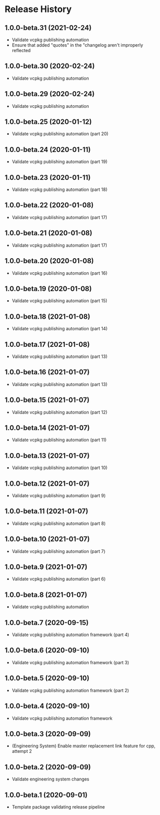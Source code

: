 # Release History

## 1.0.0-beta.31 (2021-02-24)

* Validate vcpkg publishing automation
* Ensure that added "quotes" in the "changelog aren't improperly reflected

## 1.0.0-beta.30 (2020-02-24)

* Validate vcpkg publishing automation

## 1.0.0-beta.29 (2020-02-24)

* Validate vcpkg publishing automation

## 1.0.0-beta.25 (2020-01-12)

* Validate vcpkg publishing automation (part 20)

## 1.0.0-beta.24 (2020-01-11)

* Validate vcpkg publishing automation (part 19)

## 1.0.0-beta.23 (2020-01-11)

* Validate vcpkg publishing automation (part 18)

## 1.0.0-beta.22 (2020-01-08)

* Validate vcpkg publishing automation (part 17)

## 1.0.0-beta.21 (2020-01-08)

* Validate vcpkg publishing automation (part 17)

## 1.0.0-beta.20 (2020-01-08)


* Validate vcpkg publishing automation (part 16)

## 1.0.0-beta.19 (2020-01-08)

* Validate vcpkg publishing automation (part 15)

## 1.0.0-beta.18 (2021-01-08)

* Validate vcpkg publishing automation (part 14)


## 1.0.0-beta.17 (2021-01-08)

* Validate vcpkg publishing automation (part 13)

## 1.0.0-beta.16 (2021-01-07)

* Validate vcpkg publishing automation (part 13)
## 1.0.0-beta.15 (2021-01-07)

* Validate vcpkg publishing automation (part 12)

## 1.0.0-beta.14 (2021-01-07)

* Validate vcpkg publishing automation (part 11)
## 1.0.0-beta.13 (2021-01-07)

* Validate vcpkg publishing automation (part 10)

## 1.0.0-beta.12 (2021-01-07)

* Validate vcpkg publishing automation (part 9)

## 1.0.0-beta.11 (2021-01-07)

* Validate vcpkg publishing automation (part 8)

## 1.0.0-beta.10 (2021-01-07)

* Validate vcpkg publishing automation (part 7)

## 1.0.0-beta.9 (2021-01-07)

* Validate vcpkg publishing automation (part 6)

## 1.0.0-beta.8 (2021-01-07)

* Validate vcpkg publishing automation

## 1.0.0-beta.7 (2020-09-15)

* Validate vcpkg publishing automation framework (part 4)

## 1.0.0-beta.6 (2020-09-10)

* Validate vcpkg publishing automation framework (part 3)

## 1.0.0-beta.5 (2020-09-10)

* Validate vcpkg publishing automation framework (part 2)

## 1.0.0-beta.4 (2020-09-10)

* Validate vcpkg publishing automation framework

## 1.0.0-beta.3 (2020-09-09)

* (Engineering System) Enable master replacement link feature for cpp, attempt 2

## 1.0.0-beta.2 (2020-09-09)

* Validate engineering system changes

## 1.0.0-beta.1 (2020-09-01)

* Template package validating release pipeline
